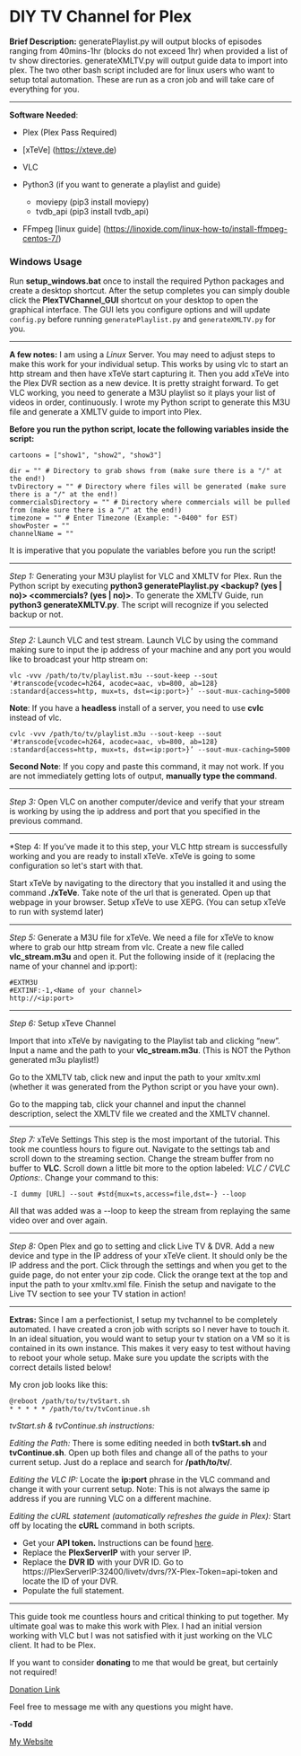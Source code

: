 # DIY TV Channel for Plex

**Brief Description:** generatePlaylist.py will output blocks of episodes ranging from 40mins-1hr (blocks do not exceed 1hr) when provided a list of tv show directories. generateXMLTV.py will output guide data to import into plex. The two other bash script included are for linux users who want to setup total automation. These are run as a cron job and will take care of everything for you.

---

**Software Needed**:

- Plex (Plex Pass Required)

- [xTeVe] (https://xteve.de)

- VLC

- Python3 (if you want to generate a playlist and guide)

  - moviepy (pip3 install moviepy)
  - tvdb_api (pip3 install tvdb_api)

- FFmpeg [linux guide] (https://linoxide.com/linux-how-to/install-ffmpeg-centos-7/)

### Windows Usage

Run **setup_windows.bat** once to install the required Python packages and create a desktop shortcut. After the setup completes you can simply double click the **PlexTVChannel_GUI** shortcut on your desktop to open the graphical interface. The GUI lets you configure options and will update `config.py` before running `generatePlaylist.py` and `generateXMLTV.py` for you.

---

**A few notes:** I am using a *Linux* Server. You may need to adjust steps to make this work for your individual setup. This works by using vlc to start an http stream and then have xTeVe start capturing it. Then you add xTeVe into the Plex DVR section as a new device. It is pretty straight forward. To get VLC working, you need to generate a M3U playlist so it plays your list of videos in order, continuously. I wrote my Python script to generate this M3U file and generate a XMLTV guide to import into Plex.

**Before you run the python script, locate the following variables inside the script:**

```
cartoons = ["show1", "show2", "show3"]

dir = "" # Directory to grab shows from (make sure there is a "/" at the end!)
tvDirectory = "" # Directory where files will be generated (make sure there is a "/" at the end!)
commercialsDirectory = "" # Directory where commercials will be pulled from (make sure there is a "/" at the end!)
timezone = "" # Enter Timezone (Example: "-0400" for EST)
showPoster = ""
channelName = ""
```

It is imperative that you populate the variables before you run the script!

---

*Step 1:* Generating your M3U playlist for VLC and XMLTV for Plex. Run the Python script by executing **python3 generatePlaylist.py <backup? (yes | no)> <commercials? (yes | no)>**. To generate the XMLTV Guide, run **python3 generateXMLTV.py**. The script will recognize if you selected backup or not.

---

*Step 2:* Launch VLC and test stream.
Launch VLC by using the command making sure to input the ip address of your machine and any port you would like to broadcast your http stream on:

```
vlc -vvv /path/to/tv/playlist.m3u --sout-keep --sout '#transcode{vcodec=h264, acodec=aac, vb=800, ab=128} :standard{access=http, mux=ts, dst=<ip:port>}’ --sout-mux-caching=5000
```
**Note**: If you have a **headless** install of a server, you need to use **cvlc** instead of vlc.

```
cvlc -vvv /path/to/tv/playlist.m3u --sout-keep --sout '#transcode{vcodec=h264, acodec=aac, vb=800, ab=128} :standard{access=http, mux=ts, dst=<ip:port>}’ --sout-mux-caching=5000
```
**Second Note**: If you copy and paste this command, it may not work. If you are not immediately getting lots of output, **manually type the command**.

---

*Step 3:* Open VLC on another computer/device and verify that your stream is working by using the ip address and port that you specified in the previous command.

---

*Step 4: If you’ve made it to this step, your VLC http stream is successfully working and you are ready to install xTeVe. xTeVe is going to some configuration so let's start with that.
    
Start xTeVe by navigating to the directory that you installed it and using the command **./xTeVe**. Take note of the url that is generated. Open up that webpage in your browser. Setup xTeVe to use XEPG. (You can setup xTeVe to run with systemd later)
    
---

*Step 5:* Generate a M3U file for xTeVe. We need a file for xTeVe to know where to grab our http stream from vlc. Create a new file called **vlc_stream.m3u** and open it. Put the following inside of it (replacing the name of your channel and ip:port):

```
#EXTM3U 
#EXTINF:-1,<Name of your channel> 
http://<ip:port>
```

---

*Step 6:* Setup xTeve Channel

Import that into xTeVe by navigating to the Playlist tab and clicking “new”. Input a name and the path to your **vlc_stream.m3u**. (This is NOT the Python generated m3u playlist!) 

Go to the XMLTV tab, click new and input the path to your xmltv.xml (whether it was generated from the Python script or you have your own).

Go to the mapping tab, click your channel and input the channel description, select the XMLTV file we created and the XMLTV channel.

---

*Step 7:* xTeVe Settings
This step is the most important of the tutorial. This took me countless hours to figure out. Navigate to the settings tab and scroll down to the streaming section. Change the stream buffer from no buffer to **VLC**. Scroll down a little bit more to the option labeled: *VLC / CVLC Options:*. Change your command to this:

```
-I dummy [URL] --sout #std{mux=ts,access=file,dst=-} --loop
```
    
All that was added was a --loop to keep the stream from replaying the same video over and over again.

---

*Step 8:* Open Plex and go to setting and click Live TV & DVR. Add a new device and type in the IP address of your xTeVe client. It should only be the IP address and the port. Click through the settings and when you get to the guide page, do not enter your zip code. Click the orange text at the top and input the path to your xmltv.xml file. Finish the setup and navigate to the Live TV section to see your TV station in action!

---

**Extras:**
Since I am a perfectionist, I setup my tvchannel to be completely automated. I have created a cron job with scripts so I never have to touch it. In an ideal situation, you would want to setup your tv station on a VM so it is contained in its own instance. This makes it very easy to test without having to reboot your whole setup. Make sure you update the scripts with the correct details listed below!

My cron job looks like this:

```
@reboot /path/to/tv/tvStart.sh
* * * * * /path/to/tv/tvContinue.sh
```
*tvStart.sh & tvContinue.sh instructions:*

*Editing the Path:* There is some editing needed in both **tvStart.sh** and **tvContinue.sh**. Open up both files and change all of the paths to your current setup. Just do a replace and search for **/path/to/tv/**.

*Editing the VLC IP:* Locate the **ip:port** phrase in the VLC command and change it with your current setup. Note: This is not always the same ip address if you are running VLC on a different machine.

*Editing the cURL statement (automatically refreshes the guide in Plex):* Start off by locating the **cURL** command in both scripts. 
- Get your **API token.** Instructions can be found [here](https://support.plex.tv/articles/204059436-finding-an-authentication-token-x-plex-token/).
- Replace the **PlexServerIP** with your server IP.
- Replace the **DVR ID** with your DVR ID. Go to https://PlexServerIP:32400/livetv/dvrs/?X-Plex-Token=api-token and locate the ID of your DVR.
- Populate the full statement.

---

This guide took me countless hours and critical thinking to put together. My ultimate goal was to make this work with Plex. I had an initial version working with VLC but I was not satisfied with it just working on the VLC client. It had to be Plex.

If you want to consider **donating** to me that would be great, but certainly not required!

[Donation Link](https://paypal.me/tmurphy605)

Feel free to message me with any questions you might have.

-**Todd**

[My Website](http://toddamurphy.me/)